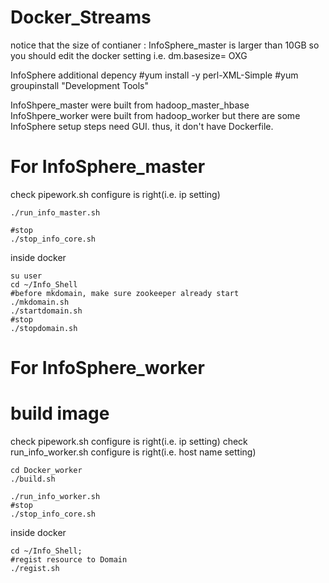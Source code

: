 # Docker_Streams

notice that the size of contianer : InfoSphere_master is larger than 10GB
so you should edit the docker setting i.e. dm.basesize= OXG

InfoSphere additional depency
#yum install -y perl-XML-Simple
#yum groupinstall "Development Tools"

InfoShpere_master were built from hadoop_master_hbase
InfoShpere_worker were built from hadoop_worker
but there are some InfoSphere setup steps need GUI.
thus, it don't have Dockerfile.



# For InfoSphere_master
check pipework.sh configure is right(i.e. ip setting)

```
./run_info_master.sh

#stop
./stop_info_core.sh
```

inside docker
```
su user
cd ~/Info_Shell
#before mkdomain, make sure zookeeper already start
./mkdomain.sh
./startdomain.sh
#stop
./stopdomain.sh
```



# For InfoSphere_worker
# build image
check pipework.sh configure is right(i.e. ip setting)
check run_info_worker.sh configure is right(i.e. host name setting)

```
cd Docker_worker
./build.sh
```

```
./run_info_worker.sh
#stop
./stop_info_core.sh
```

inside docker
```
cd ~/Info_Shell;
#regist resource to Domain
./regist.sh
```


